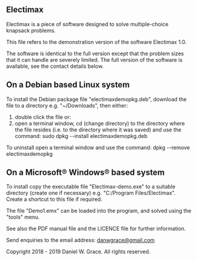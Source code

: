 Electimax
---------

Electimax is a piece of software designed to solve multiple-choice knapsack problems.

This file refers to the demonstration version of the software Electimax 1.0.

The software is identical to the full version except that the problem sizes that it can handle are severely limited. The
full version of the software is available, see the contact details below.

On a Debian based Linux system
------------------------------

To install the Debian package file "electimaxdemopkg.deb", download the file to a directory e.g. "~/Downloads", then
either:
1. double click the file
or:
2. open a terminal window, cd (change directory) to the directory where the file resides (i.e. to the directory where
it was saved) and use the command:
sudo dpkg --install electimaxdemopkg.deb

To uninstall open a terminal window and use the command:
dpkg --remove electimaxdemopkg

On a Microsoft® Windows® based system
-------------------------------------

To install copy the executable file "Electimax-demo.exe" to a suitable directory (create one if necessary) e.g.
"C:/Program Files/Electimax". Create a shortcut to this file if required.

The file "Demo1.emx" can be loaded into the program, and solved using the "tools" menu.

See also the PDF manual file and the LICENCE file for further information.

Send enquiries to the email address: danwgrace@gmail.com

Copyright 2018 - 2019 Daniel W. Grace. All rights reserved.
